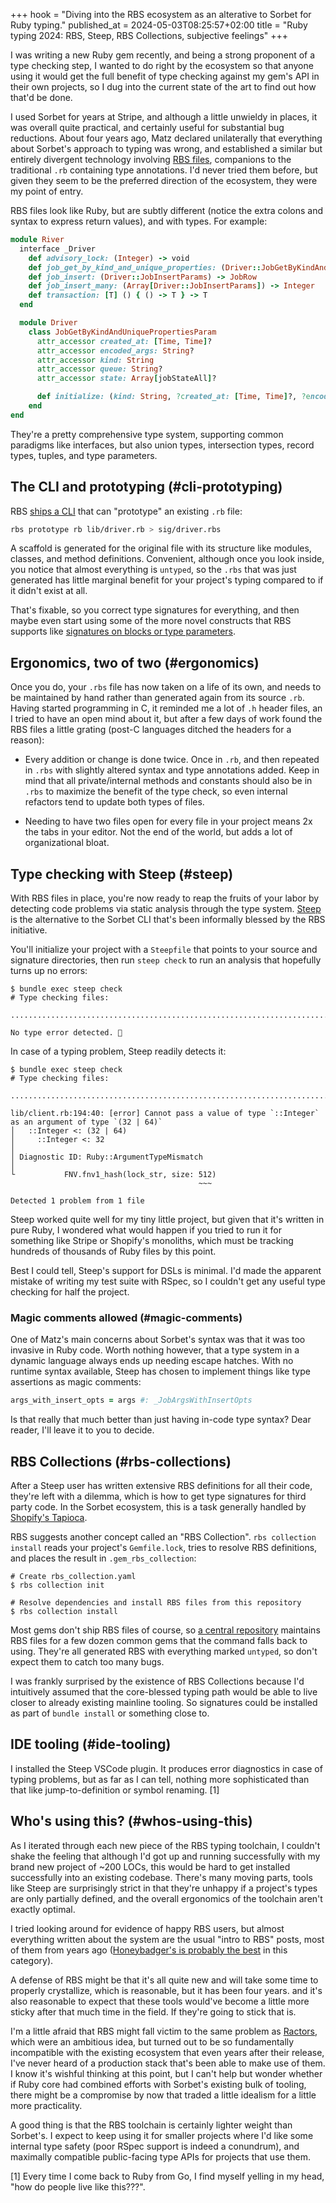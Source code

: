 +++
hook = "Diving into the RBS ecosystem as an alterative to Sorbet for Ruby typing."
published_at = 2024-05-03T08:25:57+02:00
title = "Ruby typing 2024: RBS, Steep, RBS Collections, subjective feelings"
+++

I was writing a new Ruby gem recently, and being a strong proponent of a type checking step, I wanted to do right by the ecosystem so that anyone using it would get the full benefit of type checking against my gem's API in their own projects, so I dug into the current state of the art to find out how that'd be done.

I used Sorbet for years at Stripe, and although a little unwieldy in places, it was overall quite practical, and certainly useful for substantial bug reductions. About four years ago, Matz declared unilaterally that everything about Sorbet's approach to typing was wrong, and established a similar but entirely divergent technology involving [RBS files](https://github.com/ruby/rbs/blob/master/docs/syntax.md), companions to the traditional `.rb` containing type annotations. I'd never tried them before, but given they seem to be the preferred direction of the ecosystem, they were my point of entry.

RBS files look like Ruby, but are subtly different (notice the extra colons and syntax to express return values), and with types. For example:

``` rb
module River
  interface _Driver
    def advisory_lock: (Integer) -> void
    def job_get_by_kind_and_unique_properties: (Driver::JobGetByKindAndUniquePropertiesParam) -> JobRow?
    def job_insert: (Driver::JobInsertParams) -> JobRow
    def job_insert_many: (Array[Driver::JobInsertParams]) -> Integer
    def transaction: [T] () { () -> T } -> T
  end

  module Driver
    class JobGetByKindAndUniquePropertiesParam
      attr_accessor created_at: [Time, Time]?
      attr_accessor encoded_args: String?
      attr_accessor kind: String
      attr_accessor queue: String?
      attr_accessor state: Array[jobStateAll]?

      def initialize: (kind: String, ?created_at: [Time, Time]?, ?encoded_args: String?, ?queue: String?, ?state: Array[jobStateAll]?) -> void
    end
end
```

They're a pretty comprehensive type system, supporting common paradigms like interfaces, but also union types, intersection types, record types, tuples, and type parameters.

## The CLI and prototyping (#cli-prototyping)

RBS [ships a CLI](https://github.com/ruby/rbs) that can "prototype" an existing `.rb` file:

``` sh
rbs prototype rb lib/driver.rb > sig/driver.rbs
```

A scaffold is generated for the original file with its structure like modules, classes, and method definitions. Convenient, although once you look inside, you notice that almost everything is `untyped`, so the `.rbs` that was just generated has little marginal benefit for your project's typing compared to if it didn't exist at all.

That's fixable, so you correct type signatures for everything, and then maybe even start using some of the more novel constructs that RBS supports like [signatures on blocks or type parameters](https://github.com/ruby/rbs/blob/master/docs/syntax.md).

## Ergonomics, two of two (#ergonomics)

Once you do, your `.rbs` file has now taken on a life of its own, and needs to be maintained by hand rather than generated again from its source `.rb`. Having started programming in C, it reminded me a lot of `.h` header files, an I tried to have an open mind about it, but after a few days of work found the RBS files a little grating (post-C languages ditched the headers for a reason):

* Every addition or change is done twice. Once in `.rb`, and then repeated in `.rbs` with slightly altered syntax and type annotations added. Keep in mind that all private/internal methods and constants should also be in `.rbs` to maximize the benefit of the type check, so even internal refactors tend to update both types of files.

* Needing to have two files open for every file in your project means 2x the tabs in your editor. Not the end of the world, but adds a lot of organizational bloat.

## Type checking with Steep (#steep)

With RBS files in place, you're now ready to reap the fruits of your labor by detecting code problems via static analysis through the type system. [Steep](https://github.com/soutaro/steep) is the alternative to the Sorbet CLI that's been informally blessed by the RBS initiative.

You'll initialize your project with a `Steepfile` that points to your source and signature directories, then run `steep check` to run an analysis that hopefully turns up no errors:

``` shell
$ bundle exec steep check
# Type checking files:

..................................................................................................

No type error detected. 🍵
```

In case of a typing problem, Steep readily detects it:

``` shell
$ bundle exec steep check
# Type checking files:

.............................................................................................F...

lib/client.rb:194:40: [error] Cannot pass a value of type `::Integer` as an argument of type `(32 | 64)`
│   ::Integer <: (32 | 64)
│     ::Integer <: 32
│
│ Diagnostic ID: Ruby::ArgumentTypeMismatch
│
└           FNV.fnv1_hash(lock_str, size: 512)
                                          ~~~

Detected 1 problem from 1 file
```

Steep worked quite well for my tiny little project, but given that it's written in pure Ruby, I wondered what would happen if you tried to run it for something like Stripe or Shopify's monoliths, which must be tracking hundreds of thousands of Ruby files by this point.

Best I could tell, Steep's support for DSLs is minimal. I'd made the apparent mistake of writing my test suite with RSpec, so I couldn't get any useful type checking for half the project.

### Magic comments allowed (#magic-comments)

One of Matz's main concerns about Sorbet's syntax was that it was too invasive in Ruby code. Worth nothing however, that a type system in a dynamic language always ends up needing escape hatches. With no runtime syntax available, Steep has chosen to implement things like type assertions as magic comments:

``` ruby
args_with_insert_opts = args #: _JobArgsWithInsertOpts
```

Is that really that much better than just having in-code type syntax? Dear reader, I'll leave it to you to decide.

## RBS Collections (#rbs-collections)

After a Steep user has written extensive RBS definitions for all their code, they're left with a dilemma, which is how to get type signatures for third party code. In the Sorbet ecosystem, this is a task generally handled by [Shopify's Tapioca](https://github.com/Shopify/tapioca).

RBS suggests another concept called an "RBS Collection". `rbs collection install` reads your project's `Gemfile.lock`, tries to resolve RBS definitions, and places the result in `.gem_rbs_collection`:

``` shell
# Create rbs_collection.yaml
$ rbs collection init

# Resolve dependencies and install RBS files from this repository
$ rbs collection install
```

Most gems don't ship RBS files of course, so [a central repository](https://github.com/ruby/gem_rbs_collection/tree/main/gems) maintains RBS files for a few dozen common gems that the command falls back to using. They're all generated RBS with everything marked `untyped`, so don't expect them to catch too many bugs.

I was frankly surprised by the existence of RBS Collections because I'd intuitively assumed that the core-blessed typing path would be able to live closer to already existing mainline tooling. So signatures could be installed as part of `bundle install` or something close to.

## IDE tooling (#ide-tooling)

I installed the Steep VSCode plugin. It produces error diagnostics in case of typing problems, but as far as I can tell, nothing more sophisticated than that like jump-to-definition or symbol renaming. [1]

## Who's using this? (#whos-using-this)

As I iterated through each new piece of the RBS typing toolchain, I couldn't shake the feeling that although I'd got up and running successfully with my brand new project of ~200 LOCs, this would be hard to get installed successfully into an existing codebase. There's many moving parts, tools like Steep are surprisingly strict in that they're unhappy if a project's types are only partially defined, and the overall ergonomics of the toolchain aren't exactly optimal.

I tried looking around for evidence of happy RBS users, but almost everything written about the system are the usual "intro to RBS" posts, most of them from years ago ([Honeybadger's is probably the best](https://www.honeybadger.io/blog/ruby-rbs-type-annotation/) in this category).

A defense of RBS might be that it's all quite new and will take some time to properly crystallize, which is reasonable, but it has been four years. and it's also reasonable to expect that these tools would've become a little more sticky after that much time in the field. If they're going to stick that is.

I'm a little afraid that RBS might fall victim to the same problem as [Ractors](/nanoglyphs/018-ractors), which were an ambitious idea, but turned out to be so fundamentally incompatible with the existing ecosystem that even years after their release, I've never heard of a production stack that's been able to make use of them. I know it's wishful thinking at this point, but I can't help but wonder whether if Ruby core had combined efforts with Sorbet's existing bulk of tooling, there might be a compromise by now that traded a little idealism for a little more practicality.

A good thing is that the RBS toolchain is certainly lighter weight than Sorbet's. I expect to keep using it for smaller projects where I'd like some internal type safety (poor RSpec support is indeed a conundrum), and maximally compatible public-facing type APIs for projects that use them.

[1]  Every time I come back to Ruby from Go, I find myself yelling in my head, "how do people live like this???".
